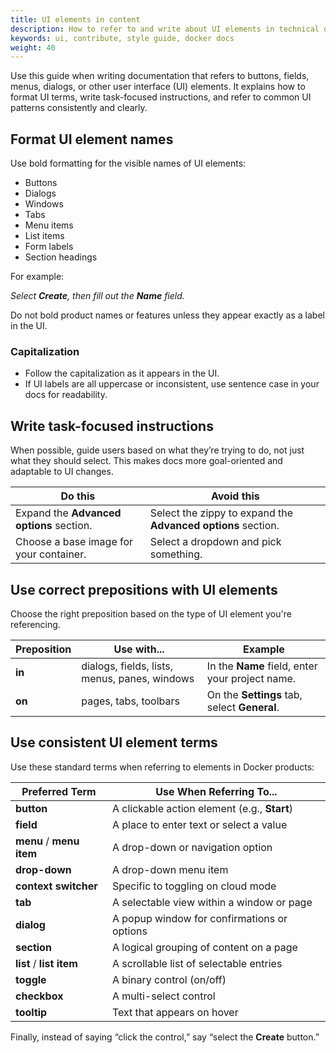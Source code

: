 ```yaml
---
title: UI elements in content
description: How to refer to and write about UI elements in technical documentation.
keywords: ui, contribute, style guide, docker docs
weight: 40
---
```


Use this guide when writing documentation that refers to buttons, fields, menus, dialogs, or other user interface (UI) elements. It explains how to format UI terms, write task-focused instructions, and refer to common UI patterns consistently and clearly.

## Format UI element names

Use bold formatting for the visible names of UI elements:

- Buttons  
- Dialogs  
- Windows  
- Tabs  
- Menu items  
- List items  
- Form labels  
- Section headings

For example: 

*Select **Create**, then fill out the **Name** field.*

Do not bold product names or features unless they appear exactly as a label in the UI.

### Capitalization

- Follow the capitalization as it appears in the UI.
- If UI labels are all uppercase or inconsistent, use sentence case in your docs for readability.

## Write task-focused instructions

When possible, guide users based on what they’re trying to do, not just what they should select. This makes docs more goal-oriented and adaptable to UI changes.

| Do this                        | Avoid this                             |
|----------------------------------|-------------------------------------------|
| Expand the **Advanced options** section. | Select the zippy to expand the **Advanced options** section. |
| Choose a base image for your container. | Select a dropdown and pick something.    |


## Use correct prepositions with UI elements

Choose the right preposition based on the type of UI element you're referencing.

| Preposition | Use with...                    | Example |
|-------------|--------------------------------|---------|
| **in**      | dialogs, fields, lists, menus, panes, windows | In the **Name** field, enter your project name. |
| **on**      | pages, tabs, toolbars          | On the **Settings** tab, select **General**. |


## Use consistent UI element terms

Use these standard terms when referring to elements in Docker products:

| Preferred Term      | Use When Referring To...                     |
|---------------------|----------------------------------------------|
| **button**          | A clickable action element (e.g., **Start**) |
| **field**           | A place to enter text or select a value      |
| **menu** / **menu item** | A drop-down or navigation option         |
| **drop-down**       | A drop-down menu  item                             |
| **context switcher** | Specific to toggling on cloud mode          |
| **tab**             | A selectable view within a window or page    |
| **dialog**          | A popup window for confirmations or options  |
| **section**         | A logical grouping of content on a page      |
| **list** / **list item** | A scrollable list of selectable entries |
| **toggle**  | A binary control (on/off)               |
| **checkbox**        | A multi-select control                      |
| **tooltip**         | Text that appears on hover                  |

Finally, instead of saying “click the control,” say “select the **Create** button.”
